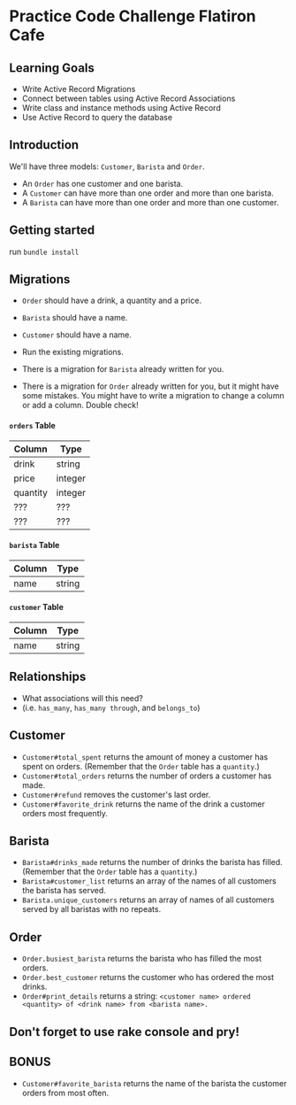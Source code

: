# Practice Code Challenge Flatiron Cafe

## Learning Goals

- Write Active Record Migrations
- Connect between tables using Active Record Associations
- Write class and instance methods using Active Record
- Use Active Record to query the database

## Introduction

We'll have three models: `Customer`, `Barista` and `Order`.

* An `Order` has one customer and one barista.
* A `Customer` can have more than one order and more than one barista.
* A `Barista` can have more than one order and more than one customer.

## Getting started 

run `bundle install`

## Migrations 

- `Order` should have a drink, a quantity and a price.

- `Barista` should have a name.

- `Customer` should have a name.

* Run the existing migrations.

* There is a migration for `Barista` already written for you.
* There is a migration for `Order` already written for you, but it might have some mistakes. You might have to write a migration to change a column or add a column. Double check!

#### `orders` Table

| Column | Type |
| --- | --- |
| drink | string |
| price | integer |
| quantity| integer|
| ???   |  ???    |
| ???   |  ???    |

#### `barista` Table

| Column | Type |
| --- | --- |
| name | string |

#### `customer` Table

| Column | Type |
| --- | --- |
| name | string |
  
## Relationships

- What associations will this need?
- (i.e. `has_many`, `has_many through`, and `belongs_to`)

## Customer

* `Customer#total_spent` returns the amount of money a customer has spent on orders. (Remember that the `Order` table has a `quantity`.)
* `Customer#total_orders` returns the number of orders a customer has made.
* `Customer#refund` removes the customer's last order.
* `Customer#favorite_drink` returns the name of the drink a customer orders most frequently.

## Barista

* `Barista#drinks_made` returns the number of drinks the barista has filled. (Remember that the `Order` table has a `quantity`.)
* `Barista#customer_list` returns an array of the names of all customers the barista has served.
* `Barista.unique_customers` returns an array of names of all customers served by all baristas with no repeats.

## Order

* `Order.busiest_barista` returns the barista who has filled the most orders.
* `Order.best_customer` returns the customer who has ordered the most drinks.
* `Order#print_details` returns a string: `<customer name> ordered <quantity> of <drink name> from <barista name>.`

## Don't forget to use rake console and pry!

## BONUS

* `Customer#favorite_barista` returns the name of the barista the customer orders from most often.
